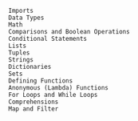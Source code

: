     Imports 
    Data Types 
    Math 
    Comparisons and Boolean Operations 
    Conditional Statements 
    Lists 
    Tuples 
    Strings 
    Dictionaries 
    Sets 
    Defining Functions 
    Anonymous (Lambda) Functions 
    For Loops and While Loops 
    Comprehensions 
    Map and Filter 
    
